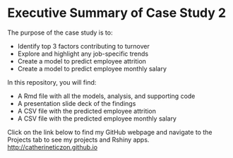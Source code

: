 # Executive Summary of Case Study 2 
The purpose of the case study is to:
  * Identify top 3 factors contributing to turnover
  * Explore and highlight any job-specific trends
  * Create a model to predict employee attrition
  * Create a model to predict employee monthly salary

In this repository, you will find:
  * A Rmd file with all the models, analysis, and supporting code
  * A presentation slide deck of the findings
  * A CSV file with the predicted employee attrition
  * A CSV file with the predicted employee monthly salary

Click on the link below to find my GitHub webpage and navigate to the Projects tab to see my projects and Rshiny apps.
<a href="http://catherineticzon.github.io">http://catherineticzon.github.io</a> 

